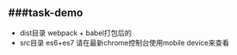 ###task-demo
------------------------------
* dist目录 webpack + babel打包后的
* src目录   es6+es7   请在最新chrome控制台使用mobile device来查看